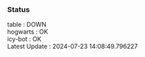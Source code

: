 ### Status


table : DOWN  
hogwarts : OK  
icy-bot : OK  
Latest Update : 2024-07-23 14:08:49.796227
